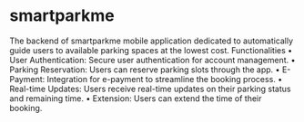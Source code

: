 # smartparkme
The backend of smartparkme mobile application dedicated to automatically guide users to available parking spaces at the lowest cost. 
Functionalities
• User Authentication: Secure user authentication for account management.
• Parking Reservation: Users can reserve parking slots through the app.
• E-Payment: Integration for e-payment to streamline the booking process.
• Real-time Updates: Users receive real-time updates on their parking status and
remaining time.
• Extension: Users can extend the time of their booking.
